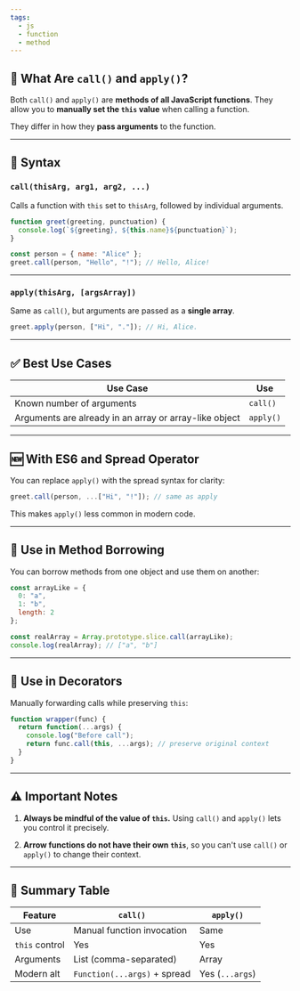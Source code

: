 ```yaml
---
tags:
  - js
  - function
  - method
---
```


## 🔧 What Are `call()` and `apply()`?

Both `call()` and `apply()` are **methods of all JavaScript functions**. They allow you to **manually set the `this` value** when calling a function.

They differ in how they **pass arguments** to the function.

---

## 📌 Syntax

### `call(thisArg, arg1, arg2, ...)`

Calls a function with `this` set to `thisArg`, followed by individual arguments.

```js
function greet(greeting, punctuation) {
  console.log(`${greeting}, ${this.name}${punctuation}`);
}

const person = { name: "Alice" };
greet.call(person, "Hello", "!"); // Hello, Alice!
```

---

### `apply(thisArg, [argsArray])`

Same as `call()`, but arguments are passed as a **single array**.

```js
greet.apply(person, ["Hi", "."]); // Hi, Alice.
```

---

## ✅ Best Use Cases

|Use Case|Use|
|---|---|
|Known number of arguments|`call()`|
|Arguments are already in an array or array-like object|`apply()`|

---

## 🆕 With ES6 and Spread Operator

You can replace `apply()` with the spread syntax for clarity:

```js
greet.call(person, ...["Hi", "!"]); // same as apply
```

This makes `apply()` less common in modern code.

---

## 🔄 Use in Method Borrowing

You can borrow methods from one object and use them on another:

```js
const arrayLike = {
  0: "a",
  1: "b",
  length: 2
};

const realArray = Array.prototype.slice.call(arrayLike);
console.log(realArray); // ["a", "b"]
```

---

## 🧠 Use in Decorators

Manually forwarding calls while preserving `this`:

```js
function wrapper(func) {
  return function(...args) {
    console.log("Before call");
    return func.call(this, ...args); // preserve original context
  }
}
```

---

## ⚠️ Important Notes

1. **Always be mindful of the value of `this`.** Using `call()` and `apply()` lets you control it precisely.
    
2. **Arrow functions do not have their own `this`**, so you can't use `call()` or `apply()` to change their context.
    

---

## 🔐 Summary Table

|Feature|`call()`|`apply()`|
|---|---|---|
|Use|Manual function invocation|Same|
|`this` control|Yes|Yes|
|Arguments|List (comma-separated)|Array|
|Modern alt|`Function(...args)` + spread|Yes (`...args`)|